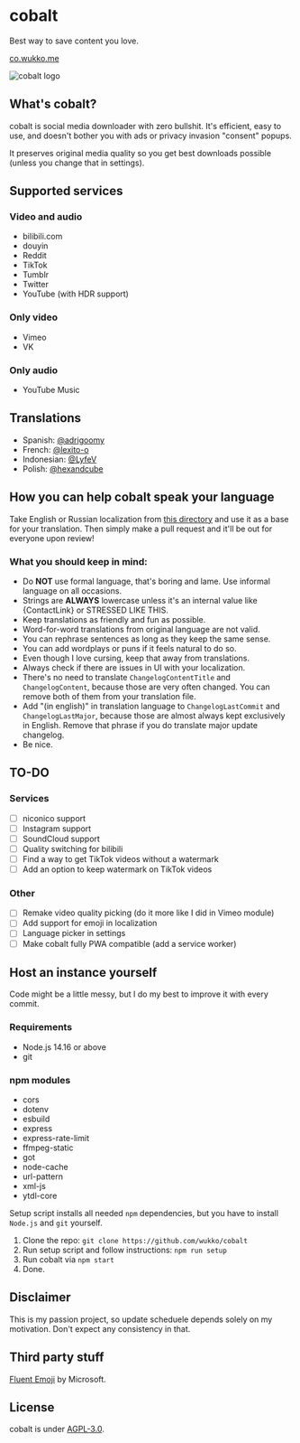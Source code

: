 # cobalt
Best way to save content you love.

[co.wukko.me](https://co.wukko.me/)

![cobalt logo](https://raw.githubusercontent.com/wukko/cobalt/current/src/front/icons/wide.png "cobalt logo")

## What's cobalt?
cobalt is social media downloader with zero bullshit. It's efficient, easy to use, and doesn't bother you with ads or privacy invasion "consent" popups.

It preserves original media quality so you get best downloads possible (unless you change that in settings).

## Supported services

### Video and audio
- bilibili.com
- douyin
- Reddit
- TikTok
- Tumblr
- Twitter
- YouTube (with HDR support)

### Only video
- Vimeo
- VK

### Only audio
- YouTube Music

## Translations
- Spanish: [@adrigoomy](https://github.com/adrigoomy)
- French: [@lexito-o](https://github.com/lexito-o)
- Indonesian: [@LyfeV](https://github.com/LyfeV)
- Polish: [@hexandcube](https://github.com/hexandcube)

## How you can help cobalt speak your language
Take English or Russian localization from [this directory](https://github.com/wukko/cobalt/tree/current/src/localization/languages) and use it as a base for your translation. Then simply make a pull request and it'll be out for everyone upon review!

### What you should keep in mind:
- Do **NOT** use formal language, that's boring and lame. Use informal language on all occasions.
- Strings are **ALWAYS** lowercase unless it's an internal value like {ContactLink} or STRESSED LIKE THIS.
- Keep translations as friendly and fun as possible.
- Word-for-word translations from original language are not valid.
- You can rephrase sentences as long as they keep the same sense.
- You can add wordplays or puns if it feels natural to do so.
- Even though I love cursing, keep that away from translations.
- Always check if there are issues in UI with your localization.
- There's no need to translate `ChangelogContentTitle` and `ChangelogContent`, because those are very often changed. You can remove both of them from your translation file.
- Add "(in english)" in translation language to `ChangelogLastCommit` and `ChangelogLastMajor`, because those are almost always kept exclusively in English. Remove that phrase if you do translate major update changelog.
- Be nice.

## TO-DO

### Services
- [ ] niconico support
- [ ] Instagram support
- [ ] SoundCloud support
- [ ] Quality switching for bilibili
- [ ] Find a way to get TikTok videos without a watermark
- [ ] Add an option to keep watermark on TikTok videos

### Other
- [ ] Remake video quality picking (do it more like I did in Vimeo module)
- [ ] Add support for emoji in localization
- [ ] Language picker in settings
- [ ] Make cobalt fully PWA compatible (add a service worker)

## Host an instance yourself
Code might be a little messy, but I do my best to improve it with every commit.

### Requirements
- Node.js 14.16 or above
- git

### npm modules
- cors
- dotenv
- esbuild
- express
- express-rate-limit
- ffmpeg-static
- got
- node-cache
- url-pattern
- xml-js
- ytdl-core

Setup script installs all needed `npm` dependencies, but you have to install `Node.js` and `git` yourself.

1. Clone the repo: `git clone https://github.com/wukko/cobalt`
2. Run setup script and follow instructions: `npm run setup`
3. Run cobalt via `npm start`
4. Done.

## Disclaimer
This is my passion project, so update scheduele depends solely on my motivation. Don't expect any consistency in that.

## Third party stuff
[Fluent Emoji](https://github.com/microsoft/fluentui-emoji) by Microsoft.

## License
cobalt is under [AGPL-3.0](https://github.com/wukko/cobalt/blob/current/LICENSE).

